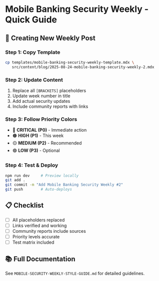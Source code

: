 # Mobile Banking Security Weekly - Quick Guide

## 🚀 Creating New Weekly Post

### Step 1: Copy Template
```bash
cp templates/mobile-banking-security-weekly-template.mdx \
   src/content/blog/2025-08-24-mobile-banking-security-weekly-2.mdx
```

### Step 2: Update Content
1. Replace all `[BRACKETS]` placeholders
2. Update week number in title
3. Add actual security updates
4. Include community reports with links

### Step 3: Follow Priority Colors
- 🔴 **CRITICAL (P0)** - Immediate action
- 🟠 **HIGH (P1)** - This week
- 🟡 **MEDIUM (P2)** - Recommended
- 🟢 **LOW (P3)** - Optional

### Step 4: Test & Deploy
```bash
npm run dev     # Preview locally
git add .
git commit -m "Add Mobile Banking Security Weekly #2"
git push        # Auto-deploys
```

## 📋 Checklist
- [ ] All placeholders replaced
- [ ] Links verified and working
- [ ] Community reports include sources
- [ ] Priority levels accurate
- [ ] Test matrix included

## 📚 Full Documentation
See `MOBILE-SECURITY-WEEKLY-STYLE-GUIDE.md` for detailed guidelines.